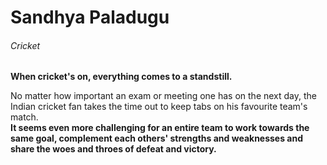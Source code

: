 # Sandhya Paladugu
###### Cricket

**When cricket's on, everything comes to a standstill.**

No matter how important an exam or meeting one has on the next day, the Indian cricket fan takes the time out to keep tabs on his favourite team's match.<br>**It seems even more challenging for an entire team to work towards the same goal, complement each others' strengths and weaknesses and share the woes and throes of defeat and victory.**

